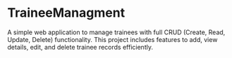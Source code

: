 # TraineeManagment
A simple web application to manage trainees with full CRUD (Create, Read, Update, Delete) functionality. This project includes features to add, view details, edit, and delete trainee records efficiently.
